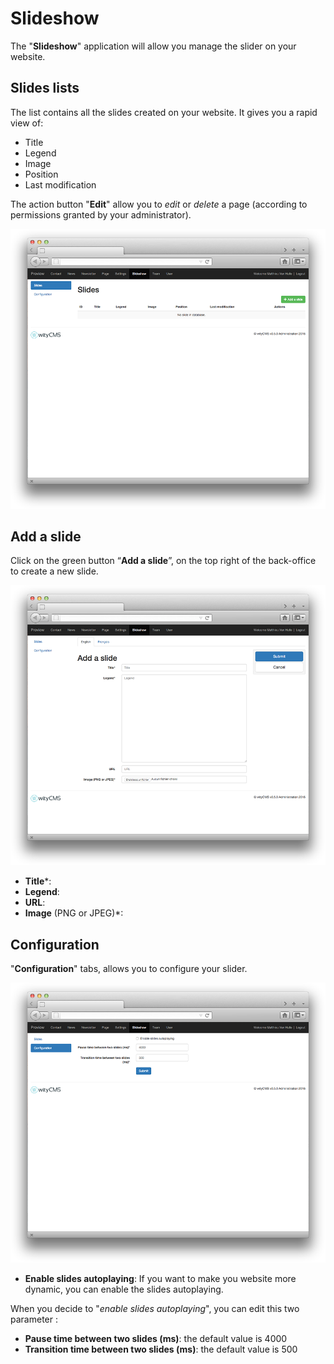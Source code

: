# Slideshow

The "**Slideshow**" application will allow you manage the slider on your website.

## Slides lists

The list contains all the slides created on your website. It gives you a rapid view of: 

* Title
* Legend
* Image
* Position
* Last modification

The action button "**Edit**" allow you to *edit* or *delete* a page (according to permissions granted by your administrator).

![](slideshow-01.png)
## Add a slide

Click on the green button “**Add a slide**”, on the top right of the back-office to create a new slide.

![](slideshow-02.png)

* **Title***:
* **Legend**:
* **URL**:
* **Image** (PNG or JPEG)*:

## Configuration

"**Configuration**" tabs, allows you to configure your slider.

![](slideshow-03.png)

* **Enable slides autoplaying**: If you want to make you website more dynamic, you can enable the slides autoplaying. 

When you decide to "*enable slides autoplaying*", you can edit this two parameter : 

* **Pause time between two slides (ms)**: the default value is 4000
* **Transition time between two slides (ms)**: the default value is 500